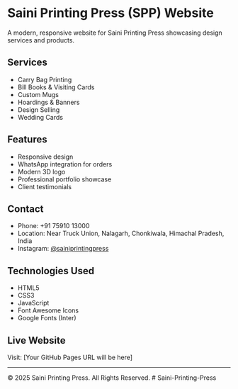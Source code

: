 # Saini Printing Press (SPP) Website

A modern, responsive website for Saini Printing Press showcasing design services and products.

## Services
- Carry Bag Printing
- Bill Books & Visiting Cards
- Custom Mugs
- Hoardings & Banners
- Design Selling
- Wedding Cards

## Features
- Responsive design
- WhatsApp integration for orders
- Modern 3D logo
- Professional portfolio showcase
- Client testimonials

## Contact
- Phone: +91 75910 13000
- Location: Near Truck Union, Nalagarh, Chonkiwala, Himachal Pradesh, India
- Instagram: [@sainiprintingpress](https://www.instagram.com/sainiprintingpress/)

## Technologies Used
- HTML5
- CSS3
- JavaScript
- Font Awesome Icons
- Google Fonts (Inter)

## Live Website
Visit: [Your GitHub Pages URL will be here]

---
© 2025 Saini Printing Press. All Rights Reserved.
#   S a i n i - P r i n t i n g - P r e s s  
 